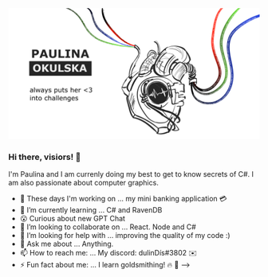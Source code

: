 <img src="/banner-no-border.png" alt="Paulina Okulska banner" title="Paulina Okulska banner" >


### Hi there, visiors! 👋
I'm Paulina and I am currenly doing my best to get to know secrets of C#. I am also passionate about computer graphics.
- 🔭 These days I'm working on ... my mini banking application :credit_card:	
- 🌱 I’m currently learning ... C# and RavenDB
- :open_mouth: Curious about new GPT Chat
- 👯 I’m looking to collaborate on ... React. Node and C#
- 🤔 I’m looking for help with ... improving the quality of my code :)
- 💬 Ask me about ... Anything.
- 📫 How to reach me: ...  My discord: dulinDís#3802 :envelope:	
- ⚡ Fun fact about me: ... I learn goldsmithing!  :fire:	:sparkler:
-->
